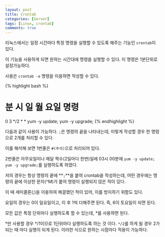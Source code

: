 ```yaml
---
layout: post
title: Crontab
categories: [Server]
tags: [Linux, crontab]
comments: true
---
```


리눅스에서는 일정 시간마다 특정 명령을 실행할 수 있도록 해주는 기능인 `crontab`이 있다.

이 기능을 사용하게 되면 원하는 시간대에 명령을 실행할 수 있다. 이 명령은 1분단위로 설정가능하다.

사용은 `crontab -e` 명령을 이용하면 작성할 수 있다. 

{% highlight bash %}
# 분 시 일 월 요일 명령
0 3 */2 * * yum -y update; yum -y upgrade;
{% endhighlight %}

다음과 같이 사용이 가능하다. `;`은 명령의 끝을 나타내는데, 이렇게 작성할 경우 한 명령으로 2개를 처리할 수 있다.

이를 해석해 보면 1번줄은 `#(주석)`으로 처리되어 있다.

2번줄은 아무요일이나 매달 짝수(2일마다 한번)일에 03시 00분에 `yum -y update; yum -y upgrade;`를 실행하도록 하였다.

저의 경우는 항상 명령의 끝에 **`;`**을 붙여 crontab을 작성하는데, 어떤 경우에는 명령의 끝에 이상한 문자(^M)가 붙어 명령이 실행되지 않은 적이 있다.

이 때 세미콜론(;)을 이용하여 해결했던 적이 있어, 이를 방지하기 위함도 있다.

요일의 경우는 0이 일요일이고, 이 후 1씩 더해주면 된다. 즉, 6이 토요일이 되면 된다.

모든 값은 특정 단위마다 실행하도록 할 수 있는데, *를 사용하면 된다.

*만 사용할 경우 */1이므로 1단위마다 실행하도록 하는 것 이다. `*/2`를 하게 될 경우 2가 되는 때 마다 실행이 되게 된다. 이러한 식으로 원하는 시점마다 적용이 가능하다.
